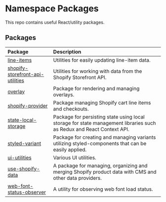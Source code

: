 # Namespace Packages
This repo contains useful React/utility packages.

## Packages
| Package                                                                                                                                 | Description                                                                                                          |
|:----------------------------------------------------------------------------------------------------------------------------------------|:---------------------------------------------------------------------------------------------------------------------|
| [line-items](https://github.com/namespacecreative/packages/tree/master/packages/line-items)                                             | Utilities for easily updating line-item data.                                                                        |
| [shopify-storefront-api-utilities](https://github.com/namespacecreative/packages/tree/master/packages/shopify-storefront-api-utilities) | Utilities for working with data from the Shopify Storefront API.                                                     |
| [overlay](https://github.com/namespacecreative/packages/tree/master/packages/overlay)                                                   | Package for rendering and managing overlays.                                                                         |
| [shopify-provider](https://github.com/namespacecreative/packages/tree/master/packages/shopify-provider)                                 | Package managing Shopify cart line items and checkouts.                                                              |
| [state-local-storage](https://github.com/namespacecreative/packages/tree/master/packages/state-local-storage)                           | Package for persisting state using local storage for state management libraries such as Redux and React Context API. |
| [styled-variant](https://github.com/namespacecreative/packages/tree/master/packages/styled-variant)                                     | Package for creating and managing variants utilizing styled-components that can be easily applied.                   |
| [ui-utilities](https://github.com/namespacecreative/packages/tree/master/packages/ui-utilities)                                         | Various UI utilities.                                                                                                |
| [use-shopify-data](https://github.com/namespacecreative/packages/tree/master/packages/use-shopify-data)                                 | A package for managing, organizing and merging Shopify product data with CMS and other data providers.               |
| [web-font-status-observer](https://github.com/namespacecreative/packages/tree/master/packages/web-font-status-observer)                 | A utility for observing web font load status.                                                                        |
